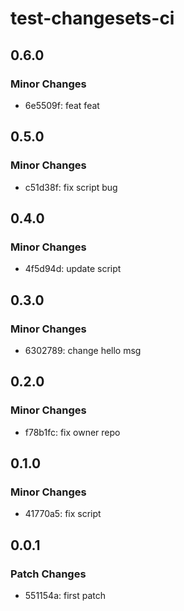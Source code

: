 # test-changesets-ci

## 0.6.0

### Minor Changes

- 6e5509f: feat feat

## 0.5.0

### Minor Changes

- c51d38f: fix script bug

## 0.4.0

### Minor Changes

- 4f5d94d: update script

## 0.3.0

### Minor Changes

- 6302789: change hello msg

## 0.2.0

### Minor Changes

- f78b1fc: fix owner repo

## 0.1.0

### Minor Changes

- 41770a5: fix script

## 0.0.1

### Patch Changes

- 551154a: first patch
